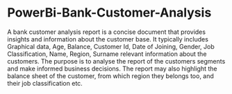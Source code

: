 # PowerBi-Bank-Customer-Analysis
A bank customer analysis report is a concise document that provides
insights and information about the customer base. It typically includes
Graphical data, Age, Balance, Customer Id, Date of Joining, Gender, Job
Classification, Name, Region, Surname relevant information about the
customers. The purpose is to analyse the report of the customers segments and
make informed business decisions. The report may also highlight the
balance sheet of the customer, from which region they belongs too, and
their job classification etc.
